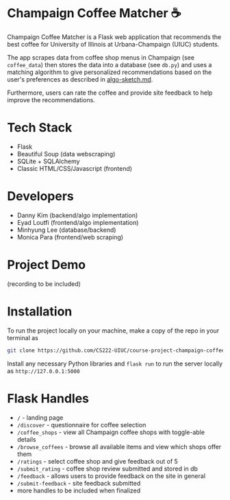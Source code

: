 # Champaign Coffee Matcher :coffee:

Champaign Coffee Matcher is a Flask web application that recommends the best coffee for University of Illinois at Urbana-Champaign (UIUC) students. 

The app scrapes data from coffee shop menus in Champaign (see ``coffee_data``) then stores the data into a database (see ``db.py``) and uses a matching algorithm to give personalized recommendations based on the user's preferences as described in [algo-sketch.md](https://github.com/CS222-UIUC/course-project-champaign-coffee/blob/main/algo-sketch.md). 

Furthermore, users can rate the coffee and provide site feedback to help improve the recommendations.

# Tech Stack
* Flask
* Beautiful Soup (data webscraping)
* SQLite + SQLAlchemy
* Classic HTML/CSS/Javascript (frontend)

# Developers
* Danny Kim (backend/algo implementation)
* Eyad Loutfi (frontend/algo implementation)
* Minhyung Lee (database/backend)
* Monica Para (frontend/web scraping)

# Project Demo
(recording to be included)

# Installation
To run the project locally on your machine, make a copy of the repo in your terminal as
```bash
git clone https://github.com/CS222-UIUC/course-project-champaign-coffee
```

Install any necessary Python libraries and ``flask run`` to run the server locally as ``http://127.0.0.1:5000``

# Flask Handles
* ``/`` - landing page
* ``/discover`` - questionnaire for coffee selection
* ``/coffee_shops`` - view all Champaign coffee shops with toggle-able details
* ``/browse_coffees`` - browse all available items and view which shops offer them
* ``/ratings`` - select coffee shop and give feedback out of 5
* ``/submit_rating`` - coffee shop review submitted and stored in db
* ``/feedback`` - allows users to provide feedback on the site in general
* ``/submit-feedback`` - site feedback submitted
* more handles to be included when finalized
